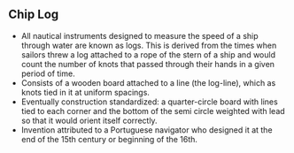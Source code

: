 Chip Log
--------

* All nautical instruments designed to measure the speed of a ship through water are known as logs. This is derived from the times when sailors threw a log attached to a rope of the stern of a ship and would count the number of knots that passed through their hands in a given period of time.
* Consists of a wooden board attached to a line (the log-line), which as knots tied in it at uniform spacings.
* Eventually construction standardized: a quarter-circle board with lines tied to each corner and the bottom of the semi circle weighted with lead so that it would orient itself correctly.
* Invention attributed to a Portuguese navigator who designed it at the end of the 15th century or beginning of the 16th.
